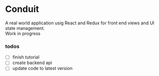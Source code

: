 # Conduit  

A real world application usig React and Redux for front end views and UI state management.    
Work in progress

### todos
- [ ] finish tutorial
- [ ] create backend api
- [ ] update code to latest version
